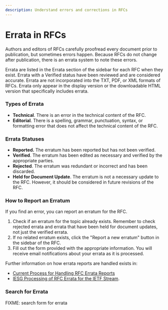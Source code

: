 ```yaml
---
description: Understand errors and corrections in RFCs
---
```


# Errata in RFCs

Authors and editors of RFCs carefully proofread every document prior to publication, but sometimes errors happen. Because RFCs do not change after publication, there is an errata system to note these errors.

Errata are listed in the Errata section of the sidebar for each RFC when they exist. Errata with a Verified status have been reviewed and are considered accurate. Errata are not incorporated into the TXT, PDF, or XML formats of RFCs. Errata only appear in the display version or the downloadable HTML version that specifically includes errata.

### Types of Errata

- **Technical**. There is an error in the technical content of the RFC.
- **Editorial**. There is a spelling, grammar, punctuation, syntax, or formatting error that does not affect the technical content of the RFC.

### Errata Statuses

- **Reported.** The erratum has been reported but has not been verified.
- **Verified**. The erratum has been edited as necessary and verified by the appropriate parties.
- **Rejected**. The erratum was redundant or incorrect and has been discarded.
- **Held for Document Update**. The erratum is not a necessary update to the RFC. However, it should be considered in future revisions of the RFC.

### How to Report an Erratum

If you find an error, you can report an erratum for the RFC.

1. Check if an erratum for the topic already exists. Remember to check rejected errata and errata that have been held for document updates, not just the verified errata.
2. If no related erratum exists, click the "Report a new erratum" button in the sidebar of the RFC.
3. Fill out the form provided with the appropriate information. You will receive email notifications about your errata as it is processed.

Further information on how errata reports are handled exists in:

- [Current Process for Handling RFC Errata Reports](https://datatracker.ietf.org/doc/draft-rpc-errata-process/)
- [IESG Processing of RFC Errata for the IETF Stream](https://datatracker.ietf.org/doc/statement-iesg-iesg-processing-of-rfc-errata-for-the-ietf-stream-20210507/).

### Search for Errata

FIXME: search form for errata
